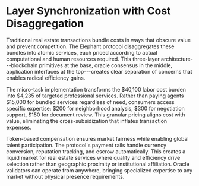 # Layer Synchronization with Cost Disaggregation

Traditional real estate transactions bundle costs in ways that obscure
value and prevent competition. The Elephant protocol disaggregates these
bundles into atomic services, each priced according to actual
computational and human resources required. This three-layer
architecture---blockchain primitives at the base, oracle consensus in
the middle, application interfaces at the top---creates clear separation
of concerns that enables radical efficiency gains.

The micro-task implementation transforms the \$40,100 labor cost burden
into \$4,235 of targeted professional services. Rather than paying
agents \$15,000 for bundled services regardless of need, consumers
access specific expertise: \$200 for neighborhood analysis, \$300 for
negotiation support, \$150 for document review. This granular pricing
aligns cost with value, eliminating the cross-subsidization that
inflates transaction expenses.

Token-based compensation ensures market fairness while enabling global
talent participation. The protocol's payment rails handle currency
conversion, reputation tracking, and escrow automatically. This creates
a liquid market for real estate services where quality and efficiency
drive selection rather than geographic proximity or institutional
affiliation. Oracle validators can operate from anywhere, bringing
specialized expertise to any market without physical presence
requirements.
